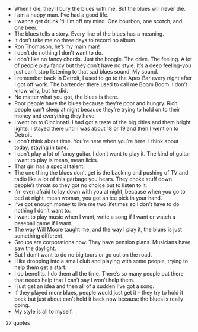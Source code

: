  - When I die, they’ll bury the blues with me. But the blues will never die.
 - I am a happy man. I’ve had a good life.
 - I wanna get drunk ’til I’m off my mind. One bourbon, one scotch, and one beer.
 - The blues tells a story. Every line of the blues has a meaning.
 - It don’t take me no three days to record no album.
 - Ron Thompson, he’s my main man!
 - I don’t do nothing I don’t want to do.
 - I don’t like no fancy chords. Just the boogie. The drive. The feeling. A lot of people play fancy but they don’t have no style. It’s a deep feeling-you just can’t stop listening to that sad blues sound. My sound.
 - I remember back in Detroit, I used to go to the Apex Bar every night after I got off work. The bartender there used to call me Boom Boom. I don’t know why, but he did.
 - No matter what you got, the blues is there.
 - Poor people have the blues because they’re poor and hungry. Rich people can’t sleep at night because they’re trying to hold on to their money and everything they have.
 - I went on to Cincinnati. I had got a taste of the big cities and them bright lights. I stayed there until I was about 18 or 19 and then I went on to Detroit.
 - I don’t think about time. You’re here when you’re here. I think about today, staying in tune.
 - I don’t play a lot of fancy guitar. I don’t want to play it. The kind of guitar I want to play is mean, mean licks.
 - That girl has a special talent.
 - The one thing the blues don’t get is the backing and pushing of TV and radio like a lot of this garbage you hears. They choke stuff down people’s throat so they got no choice but to listen to it.
 - I’m even afraid to lay down with you at night, because when you go to bed at night, mean woman, you got an ice pick in your hand.
 - I’ve got enough money to live me two lifetimes so I don’t have to do nothing I don’t want to.
 - I want to play music when I want, write a song if I want or watch a baseball game if I want.
 - The way Will Moore taught me, and the way I play it, the blues is just something different.
 - Groups are corporations now. They have pension plans. Musicians have saw the daylight.
 - But I don’t want to do no big tours or go out on the road.
 - I like dropping into a small club and playing with some people, trying to help them get a start.
 - I do benefits. I do them all the time. There’s so many people out there that needs help that I can’t say I won’t help them.
 - I just get an idea and then all of a sudden I’ve got a song.
 - If they played more blues, people would just get it – they try to hold it back but just about can’t hold it back now because the blues is really going.
 - My style is all to myself.

27 quotes